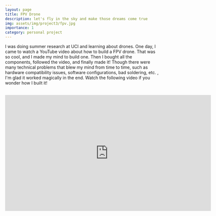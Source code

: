 ```yaml
---
layout: page
title: FPV Drone
description: let's fly in the sky and make those dreams come true
img: assets/img/project3/fpv.jpg
importance: 1
category: personal project
---
```


I was doing summer research at UCI and learning about drones. One day, I came to watch a YouTube video about how to build a FPV drone. That was so cool, and I made my mind to build one. Then I bought all the components, followed the video, and finally made it! Though there were many technical problems that blew my mind from time to time, such as hardware compatibility issues, software configurations, bad soldering, etc. , I'm glad it worked magically in the end. Watch the following video if you wonder how I built it!

<br>

<iframe width="672" height="378" src="https://www.youtube.com/embed/sofEy_WDVSA" title="YouTube video player" frameborder="0" allow="accelerometer; autoplay; clipboard-write; encrypted-media; gyroscope; picture-in-picture; web-share" allowfullscreen></iframe>